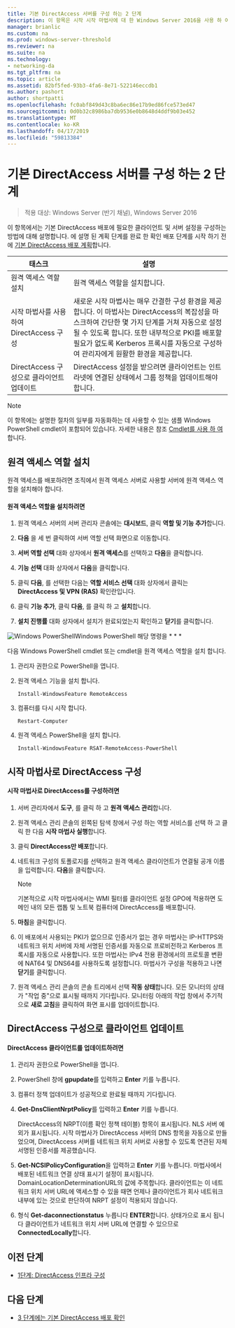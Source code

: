 ```yaml
---
title: 기본 DirectAccess 서버를 구성 하는 2 단계
description: 이 항목은 시작 시작 마법사에 대 한 Windows Server 2016을 사용 하 여 단일 DirectAccess 서버 배포 가이드의 일부
manager: brianlic
ms.custom: na
ms.prod: windows-server-threshold
ms.reviewer: na
ms.suite: na
ms.technology:
- networking-da
ms.tgt_pltfrm: na
ms.topic: article
ms.assetid: 82bf5fed-93b3-4fa6-8e71-522146eccdb1
ms.author: pashort
author: shortpatti
ms.openlocfilehash: fc0abf849d43c8ba6ec86e17b9ed86fce573ed47
ms.sourcegitcommit: 0d0b32c8986ba7db9536e0b8648d4ddf9b03e452
ms.translationtype: MT
ms.contentlocale: ko-KR
ms.lasthandoff: 04/17/2019
ms.locfileid: "59813384"
---
```

# <a name="step-2-configure-the-basic-directaccess-server"></a>기본 DirectAccess 서버를 구성 하는 2 단계

>적용 대상: Windows Server (반기 채널), Windows Server 2016

이 항목에서는 기본 DirectAccess 배포에 필요한 클라이언트 및 서버 설정을 구성하는 방법에 대해 설명합니다. 에 설명 된 계획 단계를 완료 한 확인 배포 단계를 시작 하기 전에 [기본 DirectAccess 배포 계획](Plan-a-Basic-DirectAccess-Deployment.md)합니다.  
  
|태스크|설명|  
|----|--------|  
|원격 액세스 역할 설치|원격 액세스 역할을 설치합니다.|  
|시작 마법사를 사용하여 DirectAccess 구성|새로운 시작 마법사는 매우 간결한 구성 환경을 제공합니다. 이 마법사는 DirectAccess의 복잡성을 마스크하여 간단한 몇 가지 단계를 거쳐 자동으로 설정될 수 있도록 합니다. 또한 내부적으로 PKI를 배포할 필요가 없도록 Kerberos 프록시를 자동으로 구성하여 관리자에게 원활한 환경을 제공합니다.|  
|DirectAccess 구성으로 클라이언트 업데이트|DirectAccess 설정을 받으려면 클라이언트는 인트라넷에 연결된 상태에서 그룹 정책을 업데이트해야 합니다.|  
  
> [!NOTE]  
> 이 항목에는 설명한 절차의 일부를 자동화하는 데 사용할 수 있는 샘플 Windows PowerShell cmdlet이 포함되어 있습니다. 자세한 내용은 참조 [Cmdlet를 사용 하 여](https://go.microsoft.com/fwlink/p/?linkid=230693)합니다.  
  
## <a name="BKMK_Role"></a>원격 액세스 역할 설치  
원격 액세스를 배포하려면 조직에서 원격 액세스 서버로 사용할 서버에 원격 액세스 역할을 설치해야 합니다.  
  
#### <a name="to-install-the-remote-access-role"></a>원격 액세스 역할을 설치하려면  
  
1.  원격 액세스 서버의 서버 관리자 콘솔에는 **대시보드**, 클릭 **역할 및 기능 추가**합니다.  
  
2.  **다음** 을 세 번 클릭하여 서버 역할 선택 화면으로 이동합니다.  
  
3.  **서버 역할 선택** 대화 상자에서 **원격 액세스**를 선택하고 **다음**을 클릭합니다.  
  
4.  **기능 선택** 대화 상자에서 **다음**을 클릭합니다.  
  
5.  클릭 **다음**, 를 선택한 다음는 **역할 서비스 선택** 대화 상자에서 클릭는 **DirectAccess 및 VPN (RAS)** 확인란입니다.  
  
6.  클릭 **기능 추가**, 클릭 **다음**, 를 클릭 하 고 **설치**합니다.  
  
7.  **설치 진행률** 대화 상자에서 설치가 완료되었는지 확인하고 **닫기**를 클릭합니다.  
  
![Windows PowerShell](../../../media/Step-2-Configure-the-DirectAccess-Server/PowerShellLogoSmall.gif)Windows PowerShell 해당 명령을 * * *  
  
다음 Windows PowerShell cmdlet 또는 cmdlet을 원격 액세스 역할을 설치 합니다. 

1. 관리자 권한으로 PowerShell을 엽니다.

2. 원격 액세스 기능을 설치 합니다.

   ```  
   Install-WindowsFeature RemoteAccess   
   ```  

3. 컴퓨터를 다시 시작 합니다.

   ```
   Restart-Computer
   ```
   
4. 원격 액세스 PowerShell을 설치 합니다.

   ```
   Install-WindowsFeature RSAT-RemoteAccess-PowerShell
   ```



  
## <a name="configure-directaccess-with-the-getting-started-wizard"></a>시작 마법사로 DirectAccess 구성  
  
#### <a name="to-configure-directaccess-using-the-getting-started-wizard"></a>시작 마법사로 DirectAccess를 구성하려면  
  
1.  서버 관리자에서 **도구**, 를 클릭 하 고 **원격 액세스 관리**합니다.  
  
2.  원격 액세스 관리 콘솔의 왼쪽된 탐색 창에서 구성 하는 역할 서비스를 선택 하 고 클릭 한 다음 **시작 마법사 실행**합니다.  
  
3.  클릭 **DirectAccess만 배포**합니다.  
  
4.  네트워크 구성의 토폴로지를 선택하고 원격 액세스 클라이언트가 연결될 공개 이름을 입력합니다. **다음**을 클릭합니다.  
  
    > [!NOTE]  
    > 기본적으로 시작 마법사에서는 WMI 필터를 클라이언트 설정 GPO에 적용하면 도메인 내의 모든 랩톱 및 노트북 컴퓨터에 DirectAccess를 배포합니다.  
  
5.  **마침**을 클릭합니다.  
  
6.  이 배포에서 사용되는 PKI가 없으므로 인증서가 없는 경우 마법사는 IP-HTTPS와 네트워크 위치 서버에 자체 서명된 인증서를 자동으로 프로비전하고 Kerberos 프록시를 자동으로 사용합니다. 또한 마법사는 IPv4 전용 환경에서의 프로토콜 변환에 NAT64 및 DNS64를 사용하도록 설정합니다. 마법사가 구성을 적용하고 나면 **닫기**를 클릭합니다.  
  
7.  원격 액세스 관리 콘솔의 콘솔 트리에서 선택 **작동 상태**합니다. 모든 모니터의 상태가 "작업 중"으로 표시될 때까지 기다립니다. 모니터링 아래의 작업 창에서 주기적으로 **새로 고침**을 클릭하여 화면 표시를 업데이트합니다.  
  
## <a name="update-clients-with-the-directaccess-configuration"></a>DirectAccess 구성으로 클라이언트 업데이트  
  
#### <a name="to-update-directaccess-clients"></a>DirectAccess 클라이언트를 업데이트하려면  
  
1.  관리자 권한으로 PowerShell을 엽니다.  
  
2.  PowerShell 창에 **gpupdate**를 입력하고 **Enter** 키를 누릅니다.  
  
3.  컴퓨터 정책 업데이트가 성공적으로 완료될 때까지 기다립니다.  
  
4.  **Get-DnsClientNrptPolicy**를 입력하고 **Enter** 키를 누릅니다.  
  
    DirectAccess의 NRPT(이름 확인 정책 테이블) 항목이 표시됩니다. NLS 서버 예외가 표시됩니다. 시작 마법사가 DirectAccess 서버의 DNS 항목을 자동으로 만들었으며, DirectAccess 서버를 네트워크 위치 서버로 사용할 수 있도록 연관된 자체 서명된 인증서를 제공했습니다.  
  
5.  **Get-NCSIPolicyConfiguration**을 입력하고 **Enter** 키를 누릅니다. 마법사에서 배포된 네트워크 연결 상태 표시기 설정이 표시됩니다. DomainLocationDeterminationURL의 값에 주목합니다. 클라이언트는 이 네트워크 위치 서버 URL에 액세스할 수 있을 때면 언제나 클라이언트가 회사 네트워크 내부에 있는 것으로 판단하여 NRPT 설정이 적용되지 않습니다.  
  
6.  형식 **Get-daconnectionstatus** 누릅니다 **ENTER**합니다. 상태가으로 표시 됩니다 클라이언트가 네트워크 위치 서버 URL에 연결할 수 있으므로 **ConnectedLocally**합니다.  
  
## <a name="BKMK_Links"></a>이전 단계  
  
-   [1단계: DirectAccess 인프라 구성](Step-1-Configure-the-DirectAccess-Infrastructure.md)  
  
## <a name="next-step"></a>다음 단계  
  
-   [3 단계에는 기본 DirectAccess 배포 확인](da-basic-configure-s3-verify.md)  
  



